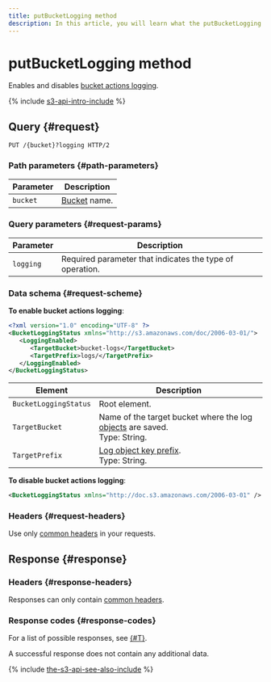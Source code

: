 ```yaml
---
title: putBucketLogging method
description: In this article, you will learn what the putBucketLogging method is, and what its request and response look like.
---
```


# putBucketLogging method


Enables and disables [bucket actions logging](../../../concepts/server-logs.md).

{% include [s3-api-intro-include](../../../../_includes/storage/s3-api-intro-include.md) %}

## Query {#request}

```http
PUT /{bucket}?logging HTTP/2
```

### Path parameters {#path-parameters}

Parameter | Description
--- | ---
`bucket` | [Bucket](../../../concepts/bucket.md) name.

### Query parameters {#request-params}

Parameter | Description
--- | ---
`logging` | Required parameter that indicates the type of operation.

### Data schema {#request-scheme}

**To enable bucket actions logging**:

```xml
<?xml version="1.0" encoding="UTF-8" ?>
<BucketLoggingStatus xmlns="http://s3.amazonaws.com/doc/2006-03-01/">
   <LoggingEnabled>
      <TargetBucket>bucket-logs</TargetBucket>
      <TargetPrefix>logs/</TargetPrefix>
   </LoggingEnabled>
</BucketLoggingStatus>
```

Element | Description
--- | ---
`BucketLoggingStatus` | Root element.
`TargetBucket` | Name of the target bucket where the log [objects](../../../concepts/object.md) are saved.<br>Type: String.
`TargetPrefix` | [Log object key prefix](../../../concepts/server-logs.md#key-prefix).<br>Type: String.

**To disable bucket actions logging**:

```xml
<BucketLoggingStatus xmlns="http://doc.s3.amazonaws.com/2006-03-01" />
```

### Headers {#request-headers}

Use only [common headers](../common-request-headers.md) in your requests.

## Response {#response}

### Headers {#response-headers}

Responses can only contain [common headers](../common-response-headers.md).

### Response codes {#response-codes}

For a list of possible responses, see [{#T}](../response-codes.md).

A successful response does not contain any additional data.

{% include [the-s3-api-see-also-include](../../../../_includes/storage/the-s3-api-see-also-include.md) %}